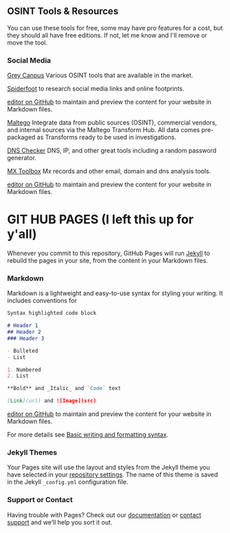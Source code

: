 ## OSINT Tools & Resources

You can use these tools for free, some may have pro features for a cost, but they should all have free editions. If not, let me know and I'll remove or move the tool.   

### Social Media

[Grey Canpus](https://www.greycampus.com/blog/information-security/top-open-source-intelligence-tools) Various OSINT tools that are available in the market. 

[Spiderfoot](https://spiderfoot.com) to research social media links and online footprints.

[editor on GitHub](https://github.com/skyewatcher/OSINTtools/edit/gh-pages/index.md) to maintain and preview the content for your website in Markdown files.

[Maltego](https://www.maltego.com/) Integrate data from public sources (OSINT), commercial vendors, and internal sources via the Maltego Transform Hub. All data comes pre-packaged as Transforms ready to be used in investigations.

[DNS Checker](https://dnschecker.org/) DNS, IP, and other great tools including a random password generator.

[MX Toolbox](https://mxtoolbox.com/) Mx records and other email, domain and dns analysis tools.

[editor on GitHub](https://github.com/skyewatcher/OSINTtools/edit/gh-pages/index.md) to maintain and preview the content for your website in Markdown files.



# GIT HUB PAGES (I left this up for y'all)


Whenever you commit to this repository, GitHub Pages will run [Jekyll](https://jekyllrb.com/) to rebuild the pages in your site, from the content in your Markdown files.

### Markdown

Markdown is a lightweight and easy-to-use syntax for styling your writing. It includes conventions for

```markdown
Syntax highlighted code block

# Header 1
## Header 2
### Header 3

- Bulleted
- List

1. Numbered
2. List

**Bold** and _Italic_ and `Code` text

[Link](url) and ![Image](src)
```
[editor on GitHub](https://github.com/skyewatcher/OSINTtools/edit/gh-pages/index.md) to maintain and preview the content for your website in Markdown files.

For more details see [Basic writing and formatting syntax](https://docs.github.com/en/github/writing-on-github/getting-started-with-writing-and-formatting-on-github/basic-writing-and-formatting-syntax).

### Jekyll Themes

Your Pages site will use the layout and styles from the Jekyll theme you have selected in your [repository settings](https://github.com/skyewatcher/OSINTtools/settings/pages). The name of this theme is saved in the Jekyll `_config.yml` configuration file.

### Support or Contact

Having trouble with Pages? Check out our [documentation](https://docs.github.com/categories/github-pages-basics/) or [contact support](https://support.github.com/contact) and we’ll help you sort it out.
